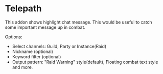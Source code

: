 # Telepath

This addon shows highlight chat message. This would be useful to catch some important message up in combat.

Options:

- Select channels: Guild, Party or Instance(Raid)
- Nickname (optional)
- Keyword filter (optional)
- Output pattern: "Raid Warning" style(default), Floating combat text style and more.
